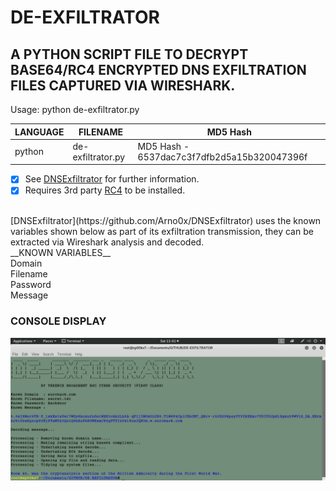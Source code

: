# DE-EXFILTRATOR
## A PYTHON SCRIPT FILE TO DECRYPT BASE64/RC4 ENCRYPTED DNS EXFILTRATION FILES CAPTURED VIA WIRESHARK.

Usage: python de-exfiltrator.py

| LANGUAGE | FILENAME          | MD5 Hash                                    |
|------    |------             | -------                                     |
| python   | de-exfiltrator.py | MD5 Hash - 6537dac7c3f7dfb2d5a15b320047396f |

- [x] See [DNSExfiltrator](https://github.com/Arno0x/DNSExfiltrator) for further information.
- [x] Requires 3rd party [RC4](https://pypi.org/project/arc4/) to be installed.

</br>
[DNSExfiltrator](https://github.com/Arno0x/DNSExfiltrator) uses the known variables shown below as part of its exfiltration transmission, they can be extracted via Wireshark analysis and decoded.
</br>
__KNOWN VARIABLES__ </br>
Domain </br>
Filename </br>
Password </br>
Message </br>

### CONSOLE DISPLAY
![Screenshot](picture1.png)
